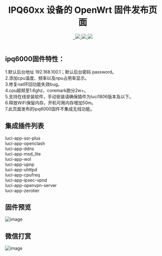 <div align="center">
  <h1 align="center">
     IPQ60xx 设备的 OpenWrt 固件发布页面
  </h1>
<a href="/LICENSE">
    <img src="https://img.shields.io/github/license/sdf8057/cloudbuild?style=flat&a=1" alt="">
  </a>
  <a href="https://github.com/sdf8057/cloudbuild/pulls">
    <img src="https://img.shields.io/badge/PRs-welcome-brightgreen.svg?style=flat" alt="">
  </a><a href="https://github.com/sdf8057/cloudbuild/issues/new">
    <img src="https://img.shields.io/badge/Issues-welcome-brightgreen.svg?style=flat">
  </a><a href="https://github.com/sdf8057/cloudbuild/releases">
    <img src="https://img.shields.io/github/release/sdf8057/cloudbuild.svg?style=flat">
  </a><a href="hhttps://github.com/sdf8057/cloudbuild/releases">
    <img src="https://img.shields.io/github/downloads/sdf8057/cloudbuild/total?style=flat&?">
  </a>
</div>
<br>

## ipq6000固件特性：  

1.默认后台地址 192.168.100.1；默认后台密码 password。  
2.添加cpu温度、频率以及npu占用率显示。  
3.修复nat环回功能失效bug。  
4.cpu超频至1.6ghz，coremark跑分2w+。  
5.支持在线安装软件，手动安装请确保插件为luci1806版本及以下。  
6.释放WiFi保留内存，开机可用内存增加50m。  
7.此页面发布的ipq6000固件不集成无线功能。  

## 集成插件列表
luci-app-ssr-plus  
luci-app-openclash  
luci-app-ddns  
luci-app-msd_lite  
luci-app-wol  
luci-app-upnp  
luci-app-uhttpd  
luci-app-cpufreq  
luci-app-ipsec-vpnd  
luci-app-openvpn-server  
luci-app-zerotier  

## 固件预览
![image](https://github.com/sdf8057/cloudbuild/blob/main/pic/overview.png)

## 微信打赏
![image](https://github.com/sdf8057/cloudbuild/blob/main/pic/reward_qrcode.png)
